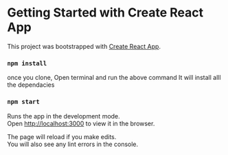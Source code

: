 # Getting Started with Create React App

This project was bootstrapped with [Create React App](https://github.com/facebook/create-react-app).

### `npm install`

once you clone, Open terminal and run the above command
It will install alll the dependacies

### `npm start`

Runs the app in the development mode.\
Open [http://localhost:3000](http://localhost:3000) to view it in the browser.

The page will reload if you make edits.\
You will also see any lint errors in the console.
